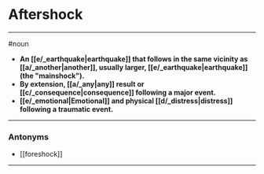 # Aftershock
---
#noun
- **An [[e/_earthquake|earthquake]] that follows in the same vicinity as [[a/_another|another]], usually larger, [[e/_earthquake|earthquake]] (the "mainshock").**
- **By extension, [[a/_any|any]] result or [[c/_consequence|consequence]] following a major event.**
- **[[e/_emotional|Emotional]] and physical [[d/_distress|distress]] following a traumatic event.**
---
### Antonyms
- [[foreshock]]
---
